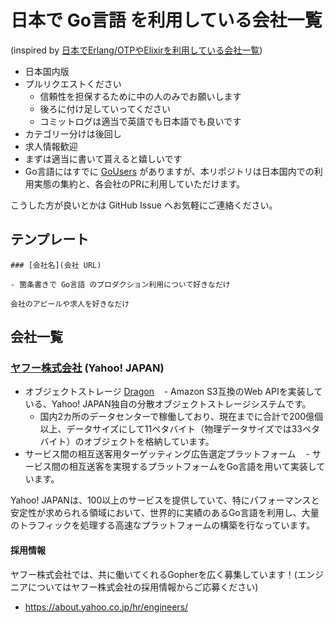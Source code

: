 # 日本で Go言語 を利用している会社一覧

(inspired by [日本でErlang/OTPやElixirを利用している会社一覧](https://github.com/voluntas/japanese-erlang-elixir-companies))

- 日本国内版
- プルリクエストください
    - 信頼性を担保するために中の人のみでお願いします
    - 後ろに付け足していってください
    - コミットログは適当で英語でも日本語でも良いです
- カテゴリー分けは後回し
- 求人情報歓迎
- まずは適当に書いて貰えると嬉しいです
- Go言語にはすでに [GoUsers](https://github.com/golang/go/wiki/GoUsers) がありますが、本リポジトリは日本国内での利用実態の集約と、各会社のPRに利用していただけます。

こうした方が良いとかは GitHub Issue へお気軽にご連絡ください。


## テンプレート

```
### [会社名](会社 URL)

- 箇条書きで Go言語 のプロダクション利用について好きなだけ

会社のアピールや求人を好きなだけ
```

## 会社一覧

### [ヤフー株式会社](https://www.yahoo.co.jp) (Yahoo! JAPAN)

- オブジェクトストレージ [Dragon](https://techblog.yahoo.co.jp/architecture/dragon-object-storage-architecture/)
    - Amazon S3互換のWeb APIを実装している、Yahoo! JAPAN独自の分散オブジェクトストレージシステムです。
    - 国内2カ所のデータセンターで稼働しており、現在までに合計で200億個以上、データサイズにして11ペタバイト（物理データサイズでは33ペタバイト）のオブジェクトを格納しています。
- サービス間の相互送客用ターゲッティング広告選定プラットフォーム
    - サービス間の相互送客を実現するプラットフォームをGo言語を用いて実装しています。

Yahoo! JAPANは、100以上のサービスを提供していて、特にパフォーマンスと安定性が求められる領域において、世界的に実績のあるGo言語を利用し、大量のトラフィックを処理する高速なプラットフォームの構築を行なっています。

#### 採用情報
ヤフー株式会社では、共に働いてくれるGopherを広く募集しています！(エンジニアについてはヤフー株式会社の採用情報からご応募ください)
- https://about.yahoo.co.jp/hr/engineers/
